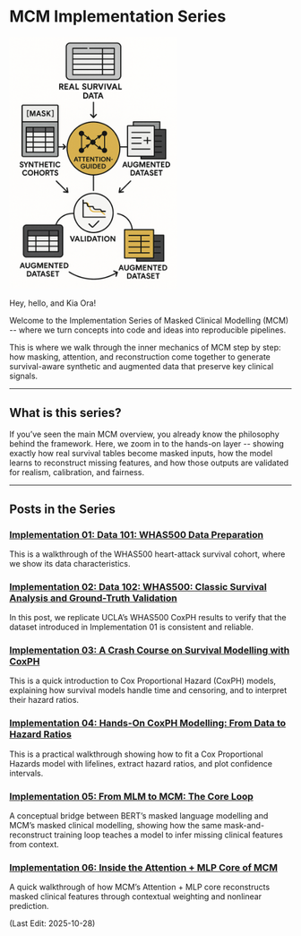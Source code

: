 # MCM Implementation Series

<img src="Supporting_Images/WFig09_McmImplementationSeries.png" alt="Health + Data Illustration" width="300"/>

Hey, hello, and Kia Ora!

Welcome to the Implementation Series of Masked Clinical Modelling (MCM) -- where we turn concepts into code and ideas into reproducible pipelines.

This is where we walk through the inner mechanics of MCM step by step: how masking, attention, and reconstruction come together to generate survival-aware synthetic and augmented data that preserve key clinical signals.

---

## What is this series?

If you’ve seen the main MCM overview, you already know the philosophy behind the framework.
Here, we zoom in to the hands-on layer -- showing exactly how real survival tables become masked inputs, how the model learns to reconstruct missing features, and how those outputs are validated for realism, calibration, and fairness.

---

## Posts in the Series

### [Implementation 01: Data 101: WHAS500 Data Preparation](https://github.com/NicKuo-ResearchStuff/Masked_Clinical_Modelling/tree/main/Blogs/Blogs_Z_Implementation/Implementation01)

This is a walkthrough of the WHAS500 heart-attack survival cohort, where we show its data characteristics.

### [Implementation 02: Data 102: WHAS500: Classic Survival Analysis and Ground-Truth Validation](https://github.com/NicKuo-ResearchStuff/Masked_Clinical_Modelling/tree/main/Blogs/Blogs_Z_Implementation/Implementation02)

In this post, we replicate UCLA’s WHAS500 CoxPH results to verify that the dataset introduced in Implementation 01 is consistent and reliable.

### [Implementation 03: A Crash Course on Survival Modelling with CoxPH](https://github.com/NicKuo-ResearchStuff/Masked_Clinical_Modelling/tree/main/Blogs/Blogs_Z_Implementation/Implementation03)

This is a quick introduction to Cox Proportional Hazard (CoxPH) models, explaining how survival models handle time and censoring, and to interpret their hazard ratios.

### [Implementation 04: Hands-On CoxPH Modelling: From Data to Hazard Ratios](https://github.com/NicKuo-ResearchStuff/Masked_Clinical_Modelling/tree/main/Blogs/Blogs_Z_Implementation/Implementation04)

This is a practical walkthrough showing how to fit a Cox Proportional Hazards model with lifelines, extract hazard ratios, and plot confidence intervals.

### [Implementation 05: From MLM to MCM: The Core Loop](https://github.com/NicKuo-ResearchStuff/Masked_Clinical_Modelling/tree/main/Blogs/Blogs_Z_Implementation/Implementation05)

A conceptual bridge between BERT’s masked language modelling and MCM’s masked clinical modelling, showing how the same mask-and-reconstruct training loop teaches a model to infer missing clinical features from context.

### [Implementation 06: Inside the Attention + MLP Core of MCM](https://github.com/NicKuo-ResearchStuff/Masked_Clinical_Modelling/tree/main/Blogs/Blogs_Z_Implementation/Implementation06)

A quick walkthrough of how MCM’s Attention + MLP core reconstructs masked clinical features through contextual weighting and nonlinear prediction.

(Last Edit: 2025-10-28)
